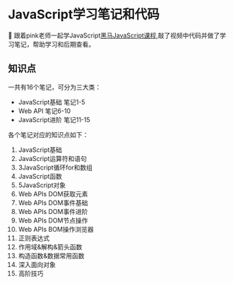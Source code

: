 # JavaScript学习笔记和代码
🌈 跟着pink老师一起学JavaScript[黑马JavaScript课程](https://www.bilibili.com/video/BV1Y84y1L7Nn/?spm_id_from=333.337.search-card.all.click),敲了视频中代码并做了学习笔记，帮助学习和后期查看。

## 知识点
一共有16个笔记，可分为三大类：
- JavaScript基础 笔记1-5
- Web API 笔记6-10
- JavaScript进阶 笔记11-15

各个笔记对应的知识点如下：

1. JavaScript基础
2. JavaScript运算符和语句
3. 3JavaScript循环for和数组
4. JavaScript函数
5. 5JavaScript对象
6. Web APIs DOM获取元素
7. Web APIs DOM事件基础
8. Web APIs DOM事件进阶
9. Web APIs DOM节点操作
10. Web APIs BOM操作浏览器
11. 正则表达式
12. 作用域&解构&箭头函数
13. 构造函数&数据常用函数
14. 深入面向对象
15. 高阶技巧

